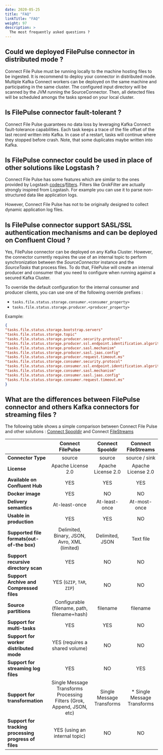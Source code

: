 ```yaml
---
date: 2020-05-25
title: "FAQ"
linkTitle: "FAQ"
weight: 97
description: >
  The most frequently asked questions ?
---
```


## Could we deployed FilePulse connector in distributed mode ?

Connect File Pulse must be running locally to the machine hosting files to be ingested. It is recommend to deploy your connector in distributed mode. Multiple Kafka Connect workers can be deployed on the same machine and participating in the same cluster. The configured input directory will be scanned by the JVM running the SourceConnector. Then, all detected files will be scheduled amongs the tasks spread on your local cluster.

## Is FilePulse connector fault-tolerant ?

Connect File Pulse guarantees no data loss by leveraging Kafka Connect fault-tolerance capabilities.
Each task keeps a trace of the file offset of the last record written into Kafka. In case of a restart, tasks will continue where they stopped before crash.
Note, that some duplicates maybe written into Kafka.

## Is FilePulse connector could be used in place of other solutions like Logstash ?

Connect File Pulse has some features which are similar to the ones provided by Logstash [codecs](https://www.elastic.co/guide/en/logstash/current/codec-plugins.html)/[filters](https://www.elastic.co/guide/en/logstash/current/filter-plugins.html). Filters like GrokFilter are actually strongly inspired from Logstash. For example you can use it to parse non-structured data like application logs.

However, Connect File Pulse has not to be originally designed to collect dynamic application log files.

## Is FilePulse connector support SASL/SSL authentication mechanisms and can be deployed on Confluent Cloud ?

Yes, FilePulse connector can be deployed on any Kafka Cluster. However, the connector currently requires the use of an internal topic
to perform synchronization between the _SourceConnector_ instance and the _SourceTasks_ that process files. To do that, FilePulse
will create an internal producer and consumer that you need to configure when running against a secured Kafka Cluster.

To override the default configuration for the internal consumer and producer clients, 
you can use one of the following override prefixes :

* `tasks.file.status.storage.consumer.<consumer_property>`
* `tasks.file.status.storage.producer.<producer_property>`

Example:
```json
{
"tasks.file.status.storage.bootstrap.servers"                             : "CCLOUD_BROKER_SERVICE_URI:9092",
"tasks.file.status.storage.topic"                                         : "connect-file-pulse-status",
"tasks.file.status.storage.producer.security.protocol"                    : "SASL_SSL",
"tasks.file.status.storage.producer.ssl.endpoint.identification.algorithm": "https",
"tasks.file.status.storage.producer.sasl.mechanism"                       : "PLAIN",
"tasks.file.status.storage.producer.sasl.jaas.config"                     : "org.apache.kafka.common.security.plain.PlainLoginModule required username=\"CCLOUD_API_KEY\" password=\"CCLOUD_API_SECRET\";",
"tasks.file.status.storage.producer.request.timeout.ms"                   : "20000",
"tasks.file.status.storage.consumer.security.protocol"                    : "SASL_SSL",
"tasks.file.status.storage.consumer.ssl.endpoint.identification.algorithm": "https",
"tasks.file.status.storage.consumer.sasl.mechanism"                       : "PLAIN",
"tasks.file.status.storage.consumer.sasl.jaas.config"                     : "org.apache.kafka.common.security.plain.PlainLoginModule required username=\"CCLOUD_API_KEY\" password=\"CCLOUD_API_SECRET\";",
"tasks.file.status.storage.consumer.request.timeout.ms"                   : "20000"
}
```

## What are the differences between FilePulse connector and others Kafka connectors for streaming files ?

The following table shows a simple comparison between Connect File Pulse and other solutions : [Connect Spooldir](https://github.com/jcustenborder/kafka-connect-spooldir) and Connect [FileStreams](https://github.com/apache/kafka/tree/trunk/connect/file)

|                                                       | Connect FilePulse  | Connect Spooldir | Connect FileStreams |
|:---                                                   |            :---:   |  :---:           |   :---:              |
| **Connector Type**                                    | source             | source           | source / sink        |
| **License**                                           |Apache License 2.0  |Apache License 2.0| Apache License 2.0   |
| **Available on Confluent Hub**                        | YES                | YES              | YES                  |
| **Docker image**                                      | YES                | NO               | NO                   |
| **Delivery semantics**                                | At-least-once      | At-least-once    | At-most-once         |
| **Usable in production**                              | YES                | YES              | NO                   |
| **Supported file formats(out-of-the box)**            | Delimited, Binary, JSON, Avro, XML (limited) | Delimited, JSON | Text file                | YES              | NO                   |
| **Support recursive directory scan**                  | YES                | NO               | NO                   |
| **Support Archive and Compressed files**              | YES (`GZIP`, `TAR`, `ZIP`) | NO | NO |
| **Source partitions**                                 | Configurable (filename, path, filename+hash) | filename | filename |
| **Support for multi-tasks**                           | YES                | YES | NO |
| **Support for worker distributed mode**               | YES (requires a shared volume) | NO | NO |
| **Support for streaming log files**                   | YES | NO | YES |
| **Support for transformation**                        | Single Message Transforms <br /> Processing Filters (Grok, Append, JSON, etc) | Single Message Transforms| * Single Message Transforms
| **Support for tracking processing progress of files** | YES (using an internal topic)               | NO               | NO                   |